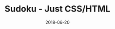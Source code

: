 ---
title: 'Sudoku - Just CSS/HTML'
description: 'Complete a sudoku puzzle without Javascript or server-side interaction.'
gametype: 'easy'
gameid: 28
date: 2018-06-20
tags: []
draft: false
type: 'games'
num19: [{'idx':1,'arr1':[1,2,3,4,5,6,7,8,9],'arr2':[1,2,3,4,5,6,7,8,9]},{'idx':2,'arr1':[1,2,3,4,5,6,7,8,9],'arr2':[1,2,3,4,5,6,7,8,9]},{'idx':3,'arr1':[1,2,3,4,5,6,7,8,9],'arr2':[1,2,3,4,5,6,7,8,9]},{'idx':4,'arr1':[1,2,3,4,5,6,7,8,9],'arr2':[1,2,3,4,5,6,7,8,9]},{'idx':5,'arr1':[1,2,3,4,5,6,7,8,9],'arr2':[1,2,3,4,5,6,7,8,9]},{'idx':6,'arr1':[1,2,3,4,5,6,7,8,9],'arr2':[1,2,3,4,5,6,7,8,9]},{'idx':7,'arr1':[1,2,3,4,5,6,7,8,9],'arr2':[1,2,3,4,5,6,7,8,9]},{'idx':8,'arr1':[1,2,3,4,5,6,7,8,9],'arr2':[1,2,3,4,5,6,7,8,9]},{'idx':9,'arr1':[1,2,3,4,5,6,7,8,9],'arr2':[1,2,3,4,5,6,7,8,9]}]
puzzle: [[5, 0, 0, 0, 9, 0, 0, 0, 3], [0, 0, 0, 0, 8, 0, 0, 0, 0], [0, 0, 6, 1, 0, 3, 5, 0, 0], [0, 0, 0, 3, 0, 5, 0, 0, 0], [4, 0, 0, 0, 0, 0, 0, 0, 6], [7, 0, 2, 0, 6, 0, 9, 0, 8], [0, 4, 0, 2, 0, 8, 0, 3, 0], [0, 2, 1, 0, 0, 0, 7, 8, 0], [3, 0, 0, 0, 0, 0, 0, 0, 4]]
layout: 'sudokucssstatic'
---